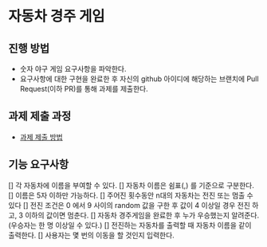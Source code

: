 # 자동차 경주 게임
## 진행 방법
* 숫자 야구 게임 요구사항을 파악한다.
* 요구사항에 대한 구현을 완료한 후 자신의 github 아이디에 해당하는 브랜치에 Pull Request(이하 PR)를 통해 과제를 제출한다.

## 과제 제출 과정
* [과제 제출 방법](https://github.com/next-step/nextstep-docs/tree/master/precourse)

## 기능 요구사항
[] 각 자동차에 이름을 부여할 수 있다.
[] 자동차 이름은 쉼표(,) 를 기준으로 구분한다.
[] 이름은 5자 이하만 가능하다.
[] 주어진 횟수동안 n대의 자동차는 전진 또는 멈출 수 있다
[] 전진 조건은 0 에서 9 사이의 random 값을 구한 후 값이 4 이상일 경우 전진 하고, 3 이하의 값이면 멈춘다.
[] 자동차 경주게임을 완료한 후 누가 우승했는지 알려준다. (우승자는 한 명 이상일 수 있다.)
[] 전진하는 자동차를 출력할 때 자동차 이름을 같이 출력한다.
[] 사용자는 몇 번의 이동을 할 것인지 입력한다.
